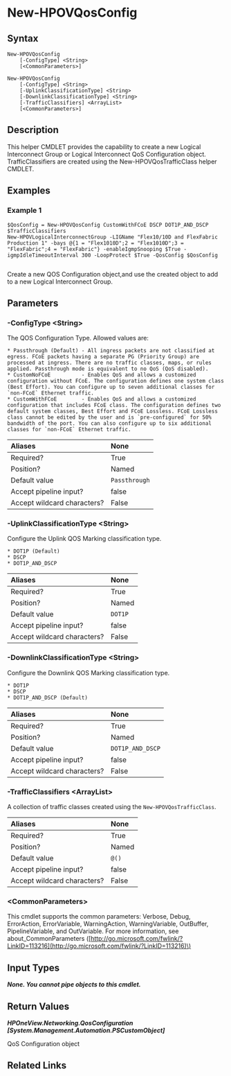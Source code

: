 ﻿---
description: Create QoS Configuration Object
---

# New-HPOVQosConfig

## Syntax

```text
New-HPOVQosConfig
    [-ConfigType] <String>
    [<CommonParameters>]
```

```text
New-HPOVQosConfig
    [-ConfigType] <String>
    [-UplinkClassificationType] <String>
    [-DownlinkClassificationType] <String>
    [-TrafficClassifiers] <ArrayList>
    [<CommonParameters>]
```

## Description

This helper CMDLET provides the capability to create a new Logical Interconnect Group or Logical Interconnect QoS Configuration object.  TrafficClassifiers are created using the New-HPOVQosTrafficClass helper CMDLET.

## Examples

###  Example 1 

```text
$QosConfig = New-HPOVQosConfig CustomWithFCoE DSCP DOT1P_AND_DSCP $TrafficClassifiers
New-HPOVLogicalInterconnectGroup -LIGName "Flex10/10D and FlexFabric Production 1" -bays @{1 = "Flex1010D";2 = "Flex1010D";3 = "FlexFabric";4 = "FlexFabric"} -enableIgmpSnooping $True -igmpIdleTimeoutInterval 300 -LoopProtect $True -QosConfig $QosConfig


```

Create a new QOS Configuration object,and use the created object to add to a new Logical Interconnect Group.

## Parameters

### -ConfigType &lt;String&gt;

The QOS Configuration Type.  Allowed values are:

	* Passthrough (Default) - All ingress packets are not classified at egress. FCoE packets having a separate PG (Priority Group) are processed at ingress. There are no traffic classes, maps, or rules applied. Passthrough mode is equivalent to no QoS (QoS disabled).
	* CustomNoFCoE          - Enables QoS and allows a customized configuration without FCoE. The configuration defines one system class (Best Effort). You can configure up to seven additional classes for `non-FCoE` Ethernet traffic.
	* CustomWithFCoE        - Enables QoS and allows a customized configuration that includes FCoE class. The configuration defines two default system classes, Best Effort and FCoE Lossless. FCoE Lossless class cannot be edited by the user and is `pre-configured` for 50% bandwidth of the port. You can also configure up to six additional classes for `non-FCoE` Ethernet traffic.

| Aliases | None |
| :--- | :--- |
| Required? | True |
| Position? | Named |
| Default value | `Passthrough` |
| Accept pipeline input? | false |
| Accept wildcard characters? | False |

### -UplinkClassificationType &lt;String&gt;

Configure the Uplink QOS Marking classification type.

	* DOT1P (Default)
	* DSCP
	* DOT1P_AND_DSCP

| Aliases | None |
| :--- | :--- |
| Required? | True |
| Position? | Named |
| Default value | `DOT1P` |
| Accept pipeline input? | false |
| Accept wildcard characters? | False |

### -DownlinkClassificationType &lt;String&gt;

Configure the Downlink QOS Marking classification type.

	* DOT1P
	* DSCP
	* DOT1P_AND_DSCP (Default)

| Aliases | None |
| :--- | :--- |
| Required? | True |
| Position? | Named |
| Default value | `DOT1P_AND_DSCP` |
| Accept pipeline input? | false |
| Accept wildcard characters? | False |

### -TrafficClassifiers &lt;ArrayList&gt;

A collection of traffic classes created using the `New-HPOVQosTrafficClass`.

| Aliases | None |
| :--- | :--- |
| Required? | True |
| Position? | Named |
| Default value | `@()` |
| Accept pipeline input? | false |
| Accept wildcard characters? | False |

### &lt;CommonParameters&gt;

This cmdlet supports the common parameters: Verbose, Debug, ErrorAction, ErrorVariable, WarningAction, WarningVariable, OutBuffer, PipelineVariable, and OutVariable. For more information, see about\_CommonParameters \([http://go.microsoft.com/fwlink/?LinkID=113216](http://go.microsoft.com/fwlink/?LinkID=113216)\)

## Input Types

_**None.  You cannot pipe objects to this cmdlet.**_

## Return Values

_**HPOneView.Networking.QosConfiguration [System.Management.Automation.PSCustomObject]**_

QoS Configuration object

## Related Links


